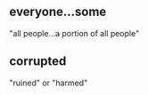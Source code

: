 ## everyone...some ##

"all people...a portion of all people"

## corrupted ##

"ruined" or "harmed"